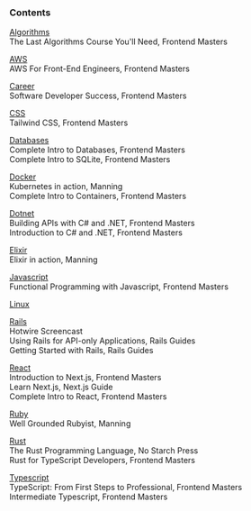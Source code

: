 ### Contents

[Algorithms](./algorithms.md)  
The Last Algorithms Course You'll Need, Frontend Masters

[AWS](./aws.md)  
AWS For Front-End Engineers, Frontend Masters

[Career](./career.md)  
Software Developer Success, Frontend Masters

[CSS](./css.md)  
Tailwind CSS, Frontend Masters

[Databases](./databases.md)  
Complete Intro to Databases, Frontend Masters  
Complete Intro to SQLite, Frontend Masters

[Docker](./docker.md)  
Kubernetes in action, Manning  
Complete Intro to Containers, Frontend Masters

[Dotnet](./dotnet.md)  
Building APIs with C# and .NET, Frontend Masters  
Introduction to C# and .NET, Frontend Masters

[Elixir](./elixir.md)  
Elixir in action, Manning

[Javascript](./javascript.md)  
Functional Programming with Javascript, Frontend Masters

[Linux](./linux.md)

[Rails](./rails.md)  
Hotwire Screencast  
Using Rails for API-only Applications, Rails Guides  
Getting Started with Rails, Rails Guides

[React](./react.md)  
Introduction to Next.js, Frontend Masters  
Learn Next.js, Next.js Guide  
Complete Intro to React, Frontend Masters

[Ruby](./ruby.md)  
Well Grounded Rubyist, Manning

[Rust](./rust.md)  
The Rust Programming Language, No Starch Press  
Rust for TypeScript Developers, Frontend Masters

[Typescript](./typescript.md)  
TypeScript: From First Steps to Professional, Frontend Masters  
Intermediate Typescript, Frontend Masters
